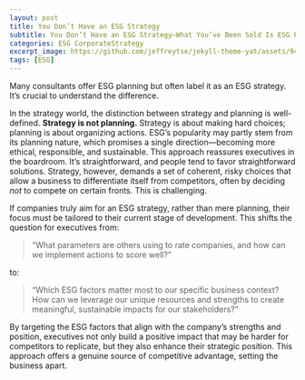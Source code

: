 ```yaml
---
layout: post
title: You Don’t Have an ESG Strategy
subtitle: You Don’t Have an ESG Strategy—What You’ve Been Sold Is ESG Planning.
categories: ESG CorporateStrategy
excerpt_image: https://github.com/jeffreytse/jekyll-theme-yat/assets/9413601/2ed22d49-90b1-4f7e-8e8f-b77b21dee505
tags: [ESG]
---
```



Many consultants offer ESG planning but often label it as an ESG strategy. It’s crucial to understand the difference.

In the strategy world, the distinction between strategy and planning is well-defined. **Strategy is not planning.** Strategy is about making hard choices; planning is about organizing actions. ESG’s popularity may partly stem from its planning nature, which promises a single direction—becoming more ethical, responsible, and sustainable. This approach reassures executives in the boardroom. It’s straightforward, and people tend to favor straightforward solutions. Strategy, however, demands a set of coherent, risky choices that allow a business to differentiate itself from competitors, often by deciding *not* to compete on certain fronts. This is challenging.

If companies truly aim for an ESG strategy, rather than mere planning, their focus must be tailored to their current stage of development. This shifts the question for executives from:

> “What parameters are others using to rate companies, and how can we implement actions to score well?”

to:

> “Which ESG factors matter most to our specific business context? How can we leverage our unique resources and strengths to create meaningful, sustainable impacts for our stakeholders?”

By targeting the ESG factors that align with the company’s strengths and position, executives not only build a positive impact that may be harder for competitors to replicate, but they also enhance their strategic position. This approach offers a genuine source of competitive advantage, setting the business apart.
